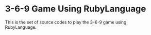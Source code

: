 3-6-9 Game Using RubyLanguage
===================
This is the set of source codes to play the 3-6-9 game using RubyLanguage.
